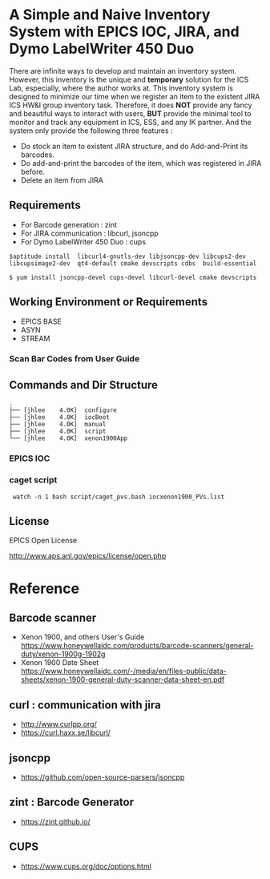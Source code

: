 # A Simple and Naive Inventory System with EPICS IOC, JIRA, and Dymo LabelWriter 450 Duo

There are infinite ways to develop and maintain an inventory system. However, this inventory is the unique and **temporary** solution for the ICS Lab, especially, where the author works at. This inventory system is designed to minimize our time when we register an item to the existent JIRA ICS HW\&I group inventory task.  Therefore, it does **NOT** provide any fancy and beautiful ways to interact with users, **BUT** provide the minimal tool to monitor and track any equipment in ICS, ESS, and any IK partner. And the system only provide the following three features :

* Do stock an item to existent JIRA structure, and do Add-and-Print its barcodes.
* Do add-and-print the barcodes of the item, which was registered in JIRA before.
* Delete an item from JIRA

## Requirements

* For Barcode generation : zint
* For JIRA communication : libcurl, jsoncpp
* For Dymo LabelWriter 450 Duo : cups 

```
$aptitude install  libcurl4-gnutls-dev libjsoncpp-dev libcups2-dev libcupsimage2-dev  qt4-default cmake devscripts cdbs  build-essential

$ yum install jsoncpp-devel cups-devel libcurl-devel cmake devscripts 

```


## Working Environment or Requirements

* EPICS BASE 
* ASYN
* STREAM

### Scan Bar Codes from User Guide

## Commands and Dir Structure

```
.
├── [jhlee    4.0K]  configure
├── [jhlee    4.0K]  iocBoot
├── [jhlee    4.0K]  manual
├── [jhlee    4.0K]  script
└── [jhlee    4.0K]  xenon1900App
```

### EPICS IOC

### caget script
```
 watch -n 1 bash script/caget_pvs.bash iocxenon1900_PVs.list
```
## License
EPICS Open License

http://www.aps.anl.gov/epics/license/open.php


# Reference
## Barcode scanner
* Xenon 1900, and others User's Guide <br />
  https://www.honeywellaidc.com/products/barcode-scanners/general-duty/xenon-1900g-1902g
* Xenon 1900 Date Sheet <br />
  https://www.honeywellaidc.com/-/media/en/files-public/data-sheets/xenon-1900-general-duty-scanner-data-sheet-en.pdf

## curl : communication with jira
* http://www.curlpp.org/
* https://curl.haxx.se/libcurl/

## jsoncpp

* https://github.com/open-source-parsers/jsoncpp


## zint : Barcode Generator 
* https://zint.github.io/

## CUPS
* https://www.cups.org/doc/options.html


